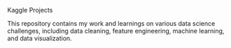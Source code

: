 Kaggle Projects

This repository contains my work and learnings on various data science challenges, including data cleaning, feature engineering, machine learning, and data visualization.

